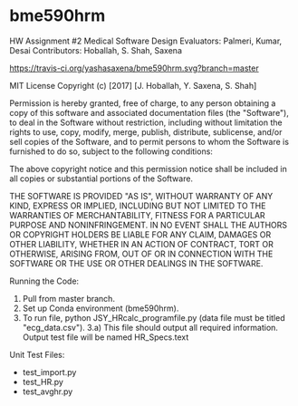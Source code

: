 # bme590hrm
HW Assignment #2 
Medical Software Design 
Evaluators: Palmeri, Kumar, Desai
Contributors: Hoballah, S. Shah, Saxena

https://travis-ci.org/yashasaxena/bme590hrm.svg?branch=master

MIT License
Copyright (c) [2017] [J. Hoballah, Y. Saxena, S. Shah]

Permission is hereby granted, free of charge, to any person obtaining a copy of this software and associated documentation files (the "Software"), to deal in the Software without restriction, including without limitation the rights to use, copy, modify, merge, publish, distribute, sublicense, and/or sell copies of the Software, and to permit persons to whom the Software is furnished to do so, subject to the following conditions:

The above copyright notice and this permission notice shall be included in all copies or substantial portions of the Software.

THE SOFTWARE IS PROVIDED "AS IS", WITHOUT WARRANTY OF ANY KIND, EXPRESS OR IMPLIED, INCLUDING BUT NOT LIMITED TO THE WARRANTIES OF MERCHANTABILITY, FITNESS FOR A PARTICULAR PURPOSE AND NONINFRINGEMENT. IN NO EVENT SHALL THE AUTHORS OR COPYRIGHT HOLDERS BE LIABLE FOR ANY CLAIM, DAMAGES OR OTHER LIABILITY, WHETHER IN AN ACTION OF CONTRACT, TORT OR OTHERWISE, ARISING FROM, OUT OF OR IN CONNECTION WITH THE SOFTWARE OR THE USE OR OTHER DEALINGS IN THE SOFTWARE.

Running the Code:
1. Pull from master branch.
2. Set up Conda environment (bme590hrm). 
3. To run file, python JSY_HRcalc_programfile.py (data file must be titled "ecg_data.csv").
3.a) This file should output all required information. Output test file will be named HR_Specs.text

Unit Test Files:
- test_import.py
- test_HR.py
- test_avghr.py
